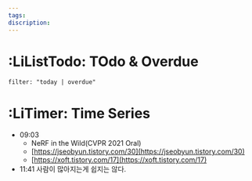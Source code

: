 ```yaml
---
tags: 
discription:
---
```


# :LiListTodo: TOdo & Overdue
```todoist
filter: "today | overdue"
```
# :LiTimer: Time Series
- 09:03 
	- NeRF in the Wild(CVPR 2021 Oral)
	- [https://jseobyun.tistory.com/30](https://jseobyun.tistory.com/30)
	- [https://xoft.tistory.com/17](https://xoft.tistory.com/17)
- 11:41 사람이 많아지는게 쉽지는 않다.